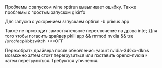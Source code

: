 Проблемы с запуском wine optirun вывыливает ошибку.
Также проблемы с простым запуском glxinfo

Для запуска с ускорением запускаем
optirun -b primus app

Также не просходит самостоятельное переключение на дрова intel;
Для того чтобы погасить драйвер 
pkill app && rmmod nvidia && tee /proc/acpi/bbswitch <<<OFF

Пересобрать драйвера после обновления:
yaourt nvidia-340xx-dkms
Возможно затем стоит перегрузиться или поставить opencl-nvidia и затем перегрузиться.
Требуются уточнения.
